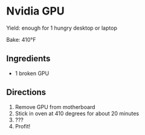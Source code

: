 Nvidia GPU
===========

Yield: enough for 1 hungry desktop or laptop

Bake: 410°F

Ingredients
-----------
* 1 broken GPU

Directions
----------
1. Remove GPU from motherboard 
2. Stick in oven at 410 degrees for about 20 minutes
3. ???
4. Profit!
